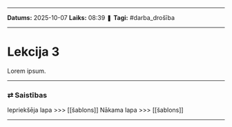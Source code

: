 ___

**Datums:** 2025-10-07
**Laiks:** 08:39
❚ **Tagi:** #darba_drošība 

---
# Lekcija 3

Lorem ipsum.

---
### ⇄ Saistības

Iepriekšēja lapa >>> [[šablons]]
Nākama lapa >>> [[šablons]]

---